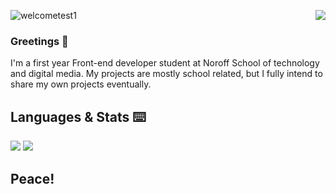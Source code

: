 ![welcometest1](https://user-images.githubusercontent.com/49838649/172017871-59330a14-f2da-4c19-9183-ad34f5bc78ad.gif)
 <img align="right" src="https://c.tenor.com/kT6SqaUp2j4AAAAi/ami-fat-cat-confused.gif"></img>


### Greetings 🙏


I'm a first year Front-end developer student at Noroff School of technology and digital media. 
My projects are mostly school related, but I fully intend to share my own projects eventually. 


##  Languages & Stats ⌨️

<a align="left"  href="https://github.com/anuraghazra/github-readme-stats">
  <img  src="https://github-readme-stats.vercel.app/api?username=Mbr90&theme=dracula" /></a>  
  
<a align="right" href="https://github.com/anuraghazra/github-readme-stats">  
  <img   src="https://github-readme-stats.vercel.app/api/top-langs/?username=Mbr90&layout=compact" />
</a>  




## Peace!


<!--
**Mbr90/Mbr90** is a ✨ _special_ ✨ repository because its `README.md` (this file) appears on your GitHub profile.



Here are some ideas to get you started:

- 🔭 I’m currently working on ...
- 🌱 I’m currently learning ...
- 👯 I’m looking to collaborate on ...
- 🤔 I’m looking for help with ...
- 💬 Ask me about ...
- 📫 How to reach me: ...
- 😄 Pronouns: ...
- ⚡ Fun fact: ...
-->

